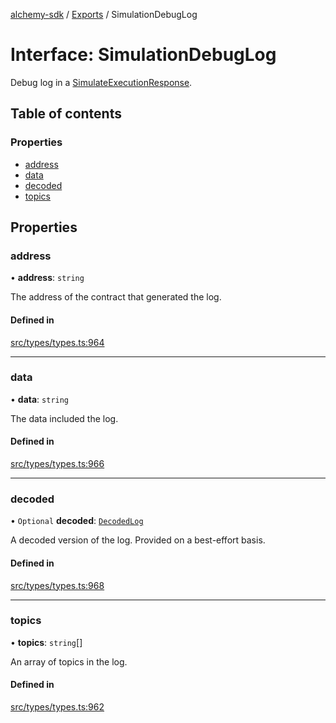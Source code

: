 [alchemy-sdk](../README.md) / [Exports](../modules.md) / SimulationDebugLog

# Interface: SimulationDebugLog

Debug log in a [SimulateExecutionResponse](SimulateExecutionResponse.md).

## Table of contents

### Properties

- [address](SimulationDebugLog.md#address)
- [data](SimulationDebugLog.md#data)
- [decoded](SimulationDebugLog.md#decoded)
- [topics](SimulationDebugLog.md#topics)

## Properties

### address

• **address**: `string`

The address of the contract that generated the log.

#### Defined in

[src/types/types.ts:964](https://github.com/alchemyplatform/alchemy-sdk-js/blob/c4bab3e/src/types/types.ts#L964)

___

### data

• **data**: `string`

The data included the log.

#### Defined in

[src/types/types.ts:966](https://github.com/alchemyplatform/alchemy-sdk-js/blob/c4bab3e/src/types/types.ts#L966)

___

### decoded

• `Optional` **decoded**: [`DecodedLog`](DecodedLog.md)

A decoded version of the log. Provided on a best-effort basis.

#### Defined in

[src/types/types.ts:968](https://github.com/alchemyplatform/alchemy-sdk-js/blob/c4bab3e/src/types/types.ts#L968)

___

### topics

• **topics**: `string`[]

An array of topics in the log.

#### Defined in

[src/types/types.ts:962](https://github.com/alchemyplatform/alchemy-sdk-js/blob/c4bab3e/src/types/types.ts#L962)
